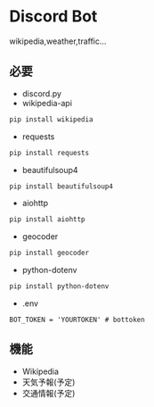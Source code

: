 # Discord Bot
wikipedia,weather,traffic...
## 必要
- discord.py
- wikipedia-api
```bash
pip install wikipedia
```
- requests
```bash
pip install requests
```
- beautifulsoup4
```bash
pip install beautifulsoup4
```
- aiohttp
```bash
pip install aiohttp
```
- geocoder
```bash
pip install geocoder
```
- python-dotenv
```bash
pip install python-dotenv
```
- .env
```.env
BOT_TOKEN = 'YOURTOKEN' # bottoken
```
## 機能
- Wikipedia
- 天気予報(予定)
- 交通情報(予定)